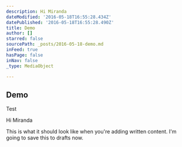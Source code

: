 ```yaml
---
description: Hi Miranda
dateModified: '2016-05-18T16:55:28.434Z'
datePublished: '2016-05-18T16:55:28.490Z'
title: Demo
author: []
starred: false
sourcePath: _posts/2016-05-18-demo.md
inFeed: true
hasPage: false
inNav: false
_type: MediaObject

---
```

<article style=""><h1>Demo</h1><p>Test</p></article>

Hi Miranda

This is what it should look like when you're adding written content. I'm going to save this to drafts now.